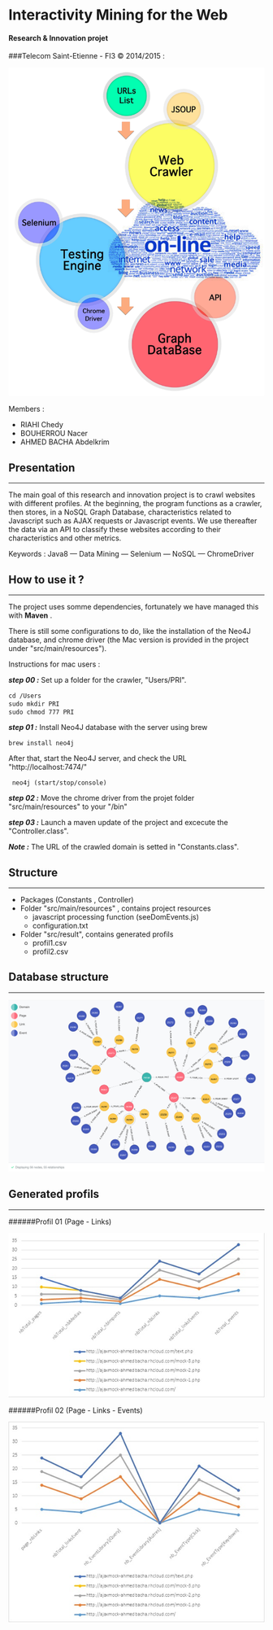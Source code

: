 # Interactivity Mining for the Web
#### Research & Innovation projet
###Telecom Saint-Etienne - FI3 © 2014/2015 :

![structure du projet](/images/schema.jpg)

Members :
* RIAHI Chedy
* BOUHERROU Nacer
* AHMED BACHA Abdelkrim

## Presentation
---
The main goal of this research and innovation project is to crawl websites with different profiles. At the beginning, the program functions as a crawler, then stores, in a NoSQL Graph Database, characteristics related to Javascript such as AJAX requests or Javascript events. We use thereafter the data via an API to classify these websites according to their characteristics and other metrics.

Keywords :
Java8 — Data Mining — Selenium — NoSQL — ChromeDriver

## How to use it ?
---
The project uses somme dependencies, fortunately we have managed this with **Maven** .

There is still some configurations to do, like the installation of the Neo4J database, and chrome driver (the Mac version is provided in the project under "src/main/resources").

Instructions for mac users :

***step 00 :***
Set up a folder for the crawler, "Users/PRI".

```shell
cd /Users
sudo mkdir PRI
sudo chmod 777 PRI
```

***step 01 :***
Install Neo4J database with the server using brew

```shell
brew install neo4j
```
After that, start the Neo4J server, and check the URL "http://localhost:7474/"

```shell
 neo4j (start/stop/console)
```

***step 02 :***
Move the chrome driver from the projet folder "src/main/resources" to your "/bin"

***step 03 :***
Launch a maven update of the project and excecute the "Controller.class".

***Note :*** The URL of the crawled domain is setted in "Constants.class".

## Structure
---
* Packages (Constants , Controller)
* Folder "src/main/resources" , contains project resources
    * javascript processing function (seeDomEvents.js)
    * configuration.txt
* Folder "src/result", contains generated profils
    * profil1.csv
    * profil2.csv

## Database structure
---
![Database structure](/images/graph-colored.png)

## Generated profils  
---
######Profil 01 (Page - Links)

![profil 01](/images/profil1.jpg)

######Profil 02 (Page - Links - Events)

![profil 02](/images/profil2.jpg)
